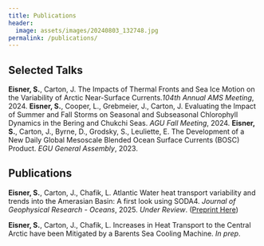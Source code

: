 ```yaml
---
title: Publications
header:
  image: assets/images/20240803_132748.jpg
permalink: /publications/
---
```


## Selected Talks

**Eisner, S.**, Carton, J. The Impacts of Thermal Fronts and Sea Ice Motion on the
Variability of Arctic Near-Surface Currents._104th Annual AMS Meeting_, 2024.
**Eisner, S.**, Cooper, L., Grebmeier, J., Carton, J. Evaluating the Impact
of Summer and Fall Storms on Seasonal and Subseasonal Chlorophyll Dynamics in the
Bering and Chukchi Seas. _AGU Fall Meeting_, 2024.
**Eisner, S.**, Carton, J., Byrne, D., Grodsky, S., Leuliette, E. The Development of a New Daily Global Mesoscale Blended Ocean Surface Currents (BOSC) Product. _EGU General Assembly_, 2023.


## Publications

**Eisner, S.**, Carton, J., Chafik, L. Atlantic Water heat transport variability and trends into the Amerasian Basin: A first look using SODA4. _Journal of Geophysical Research - Oceans_, 2025. _Under Review_. ([Preprint Here](https://essopenarchive.org/doi/full/10.22541/essoar.175648212.25221533))

**Eisner, S.**, Carton, J., Chafik, L. Increases in Heat Transport to the Central
Arctic have been Mitigated by a Barents Sea Cooling Machine. _In prep_.


